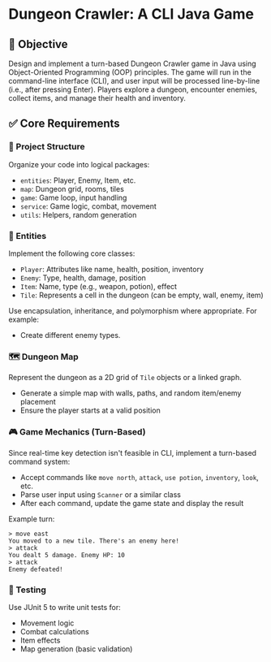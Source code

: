 # Dungeon Crawler: A CLI Java Game

## 🧠 Objective
Design and implement a turn-based Dungeon Crawler game in Java using Object-Oriented Programming (OOP) principles. The game will run in the command-line interface (CLI), and user input will be processed line-by-line (i.e., after pressing Enter). Players explore a dungeon, encounter enemies, collect items, and manage their health and inventory.

## ✅ Core Requirements

### 📁 Project Structure
Organize your code into logical packages:
* `entities`: Player, Enemy, Item, etc.
* `map`: Dungeon grid, rooms, tiles
* `game`: Game loop, input handling
* `service`: Game logic, combat, movement
* `utils`: Helpers, random generation

### 🧍 Entities
Implement the following core classes:
* `Player`: Attributes like name, health, position, inventory
* `Enemy`: Type, health, damage, position
* `Item`: Name, type (e.g., weapon, potion), effect
* `Tile`: Represents a cell in the dungeon (can be empty, wall, enemy, item)

Use encapsulation, inheritance, and polymorphism where appropriate. For example:
* Create different enemy types.

### 🗺️ Dungeon Map
Represent the dungeon as a 2D grid of `Tile` objects or a linked graph.
* Generate a simple map with walls, paths, and random item/enemy placement
* Ensure the player starts at a valid position

### 🎮 Game Mechanics (Turn-Based)
Since real-time key detection isn't feasible in CLI, implement a turn-based command system:
* Accept commands like `move north`, `attack`, `use potion`, `inventory`, `look`, etc.
* Parse user input using `Scanner` or a similar class
* After each command, update the game state and display the result

Example turn:

```
> move east
You moved to a new tile. There's an enemy here!
> attack
You dealt 5 damage. Enemy HP: 10
> attack
Enemy defeated!
```


### 🧪 Testing
Use JUnit 5 to write unit tests for:
* Movement logic
* Combat calculations
* Item effects
* Map generation (basic validation)